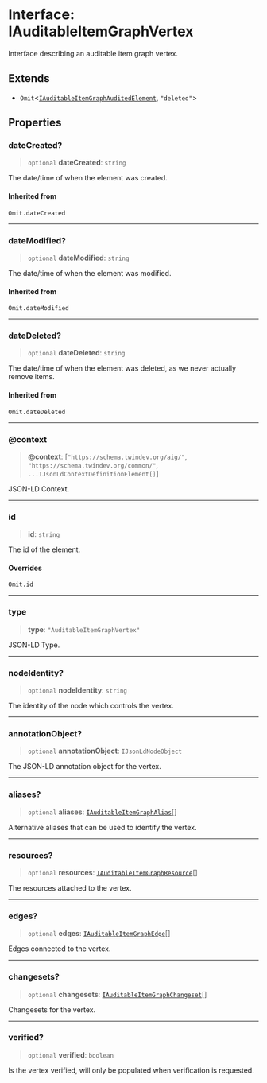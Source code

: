 # Interface: IAuditableItemGraphVertex

Interface describing an auditable item graph vertex.

## Extends

- `Omit`\<[`IAuditableItemGraphAuditedElement`](IAuditableItemGraphAuditedElement.md), `"deleted"`\>

## Properties

### dateCreated?

> `optional` **dateCreated**: `string`

The date/time of when the element was created.

#### Inherited from

`Omit.dateCreated`

***

### dateModified?

> `optional` **dateModified**: `string`

The date/time of when the element was modified.

#### Inherited from

`Omit.dateModified`

***

### dateDeleted?

> `optional` **dateDeleted**: `string`

The date/time of when the element was deleted, as we never actually remove items.

#### Inherited from

`Omit.dateDeleted`

***

### @context

> **@context**: \[`"https://schema.twindev.org/aig/"`, `"https://schema.twindev.org/common/"`, `...IJsonLdContextDefinitionElement[]`\]

JSON-LD Context.

***

### id

> **id**: `string`

The id of the element.

#### Overrides

`Omit.id`

***

### type

> **type**: `"AuditableItemGraphVertex"`

JSON-LD Type.

***

### nodeIdentity?

> `optional` **nodeIdentity**: `string`

The identity of the node which controls the vertex.

***

### annotationObject?

> `optional` **annotationObject**: `IJsonLdNodeObject`

The JSON-LD annotation object for the vertex.

***

### aliases?

> `optional` **aliases**: [`IAuditableItemGraphAlias`](IAuditableItemGraphAlias.md)[]

Alternative aliases that can be used to identify the vertex.

***

### resources?

> `optional` **resources**: [`IAuditableItemGraphResource`](IAuditableItemGraphResource.md)[]

The resources attached to the vertex.

***

### edges?

> `optional` **edges**: [`IAuditableItemGraphEdge`](IAuditableItemGraphEdge.md)[]

Edges connected to the vertex.

***

### changesets?

> `optional` **changesets**: [`IAuditableItemGraphChangeset`](IAuditableItemGraphChangeset.md)[]

Changesets for the vertex.

***

### verified?

> `optional` **verified**: `boolean`

Is the vertex verified, will only be populated when verification is requested.
